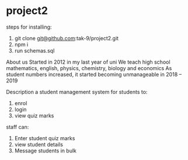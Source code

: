 # project2

steps for installing: 
1. git clone git@github.com:tak-9/project2.git
2. npm i
3. run schemas.sql 

About us 
Started in 2012 in my last year of uni 
We teach high school mathematics, english, physics, chemistry, biology and economics
As student numbers increased, it started becoming unmanageable in 2018 – 2019

Description 
a student management system for students to: 
1. enrol 
2. login 
3. view quiz marks 

staff can: 
1. Enter student quiz marks 
2. view student details 
3. Message students in bulk 


